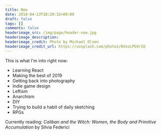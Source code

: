 ```yaml
---
title: Now
date: 2018-04-13T18:29:32+09:00
draft: false
tags: []
comments: false
headerimage_src: /img/page/header-now.jpg
headerimage_description:
headerimage_credit: Photo by Michael Olsen
headerimage_credit_url: https://unsplash.com/photos/8VxoLPG9rIQ
---
```


This is what I'm into right now:

<!--more-->

- Learning React
- Making the best of 2019
- Getting back into photography
- Indie game design
- Leftism
- Anarchism
- DIY
- Trying to build a habit of daily sketching
- RPGs

Currently reading: _Caliban and the Witch: Women, the Body and Primitive Accumulation_ by Silvia Federici
